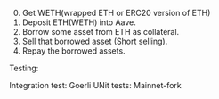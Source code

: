 0. Get WETH(wrapped ETH or ERC20 version of ETH)
1. Deposit ETH(WETH) into Aave.
2. Borrow some asset from ETH as collateral.
3. Sell that borrowed asset (Short selling).
4. Repay the borrowed assets.

Testing:

Integration test: Goerli
UNit tests: Mainnet-fork
